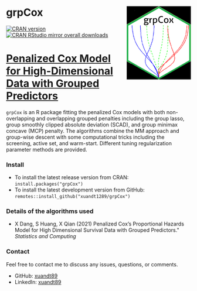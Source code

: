 <!-- README.md is generated from README.Rmd. Please edit that file -->

# grpCox <img src="man/figures/logo.png" width = "175" height = "200" align="right" />

<!-- badges: start -->

[![CRAN version](https://img.shields.io/cran/v/grpCox?logo=R)](https://cran.r-project.org/web/packages/grpCox/index.html)
[![CRAN RStudio mirror overall downloads](http://cranlogs.r-pkg.org/badges/grand-total/grpCox)](http://www.r-pkg.org/pkg/grpCox)
<!-- [![downloads](https://cranlogs.r-pkg.org/badges/grpCox)](https://cran.r-project.org/package=grpCox) -->

# [Penalized Cox Model for High-Dimensional Data with Grouped Predictors](https://cran.r-project.org/web/packages/grpCox/index.html)

`grpCox` is an R package fitting the penalized Cox models with both non-overlapping and overlapping grouped penalties including the group lasso, group smoothly clipped absolute deviation (SCAD), and group minimax concave (MCP) penalty. The algorithms combine the MM approach and group-wise descent with some computational tricks including the screening, active set, and warm-start. Different tuning regularization parameter methods are provided.


### Install

* To install the latest release version from CRAN: `install.packages("grpCox")`
* To install the latest development version from GitHub: `remotes::install_github("xuandt1289/grpCox")`

### Details of the algorithms used

* X Dang, S Huang, X Qian (2021) Penalized Cox’s Proportional Hazards Model for High Dimensional Survival Data with Grouped Predictors." *Statistics and Computing*


### Contact  

Feel free to contact me to discuss any issues, questions, or comments.

* GitHub: [xuandt89](https://github.com/xuandt1289)
* LinkedIn: [xuandt89](https://www.linkedin.com/in/xuandt/)
